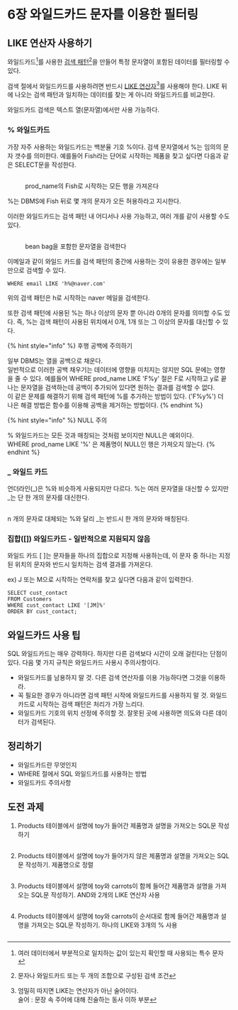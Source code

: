 # 6장 와일드카드 문자를 이용한 필터링

## LIKE 연산자 사용하기

와일드카드[^1]를 사용한 [검색 패턴](#user-content-fn-2)[^2]을 만들어 특정 문자열이 포함된 데이터를 필터링할 수 있다.&#x20;

검색 절에서 와일드카드를 사용하려면 반드시 [LIKE 연산자](#user-content-fn-3)[^3]를 사용해야 한다. LIKE 뒤에 나오는 검색 패턴과 일치하는 데이터를 찾는 게 아니라 와일드카드를 비교한다.

와일드카드 검색은 텍스트 열(문자열)에서만 사용 가능하다.



### % 와일드카드

가장 자주 사용하는 와일드카드는 백분율 기호 %이다. 검색 문자열에서 %는 임의의 문자 갯수를 의미한다. 예를들어 Fish라는 단어로 시작하는 제품을 찾고 싶다면 다음과 같은 SELECT문을 작성한다.

<figure><img src="../../.gitbook/assets/image (14).png" alt=""><figcaption><p>prod_name의 Fish로 시작하는 모든 행을 가져온다</p></figcaption></figure>

%는 DBMS에 Fish 뒤로 몇 개의 문자가 오든 허용하라고 지시한다.

이러한 와일드카드는 검색 패턴 내 어디서나 사용 가능하고, 여러 개를 같이 사용할 수도 있다.

<figure><img src="../../.gitbook/assets/image (1) (1) (1).png" alt=""><figcaption><p>bean bag을 포함한 문자열을 검색한다</p></figcaption></figure>

이메일과 같이 와일드 카드를 검색 패턴의 중간에 사용하는 것이 유용한 경우에는 일부만으로 검색할 수 있다.

```
WHERE email LIKE 'h%@naver.com'
```

위의 검색 패턴은 h로 시작하는 naver 메일을 검색한다.



또한 검색 패턴에 사용된 %는 하나 이상의 문자 뿐 아니라 0개의 문자를 의미할 수도 있다. 즉, %는 검색 패턴이 사용된 위치에서 0개, 1개 또는 그 이상의 문자를 대신할 수 있다.

{% hint style="info" %}
후행 공백에 주의하기

일부 DBMS는 열을 공백으로 채운다.\
일반적으로 이러한 공백 채우기는 데이터에 영향을 미치지는 않지만 SQL 문에는 영향을 줄 수 있다. 예를들어 WHERE prod\_name LIKE 'F%y' 절은 F로 시작하고 y로 끝나는 문자열을 검색하는데 공백이 추가되어 있다면 원하는 결과를 검색할 수 없다.\
이 같은 문제를 해결하기 위해 검색 패턴에 %를 추가하는 방법이 있다. ('F%y%') 더 나은 해결 방법은 함수를 이용해 공백을 제거하는 방법이다.
{% endhint %}

{% hint style="info" %}
NULL 주의

% 와일드카드는 모든 것과 매칭되는 것처럼 보이지만 NULL은 예외이다.\
WHERE prod\_name LIKE '%' 은 제품명이 NULL인 행은 가져오지 않는다.
{% endhint %}



### \_ 와일드 카드

언더라인(\_)은 %와 비슷하게 사용되지만 다르다. %는 여러 문자열을 대신할 수 있지만 \_는 단 한 개의 문자를 대신한다.

<figure><img src="../../.gitbook/assets/image (2) (1) (1).png" alt=""><figcaption></figcaption></figure>

n 개의 문자로 대체되는 %와 달리 \_는 반드시 한 개의 문자와 매칭된다.



### 집합(\[]) 와일드카드 - 일반적으로 지원되지 않음

와일드 카드 \[ ]는 문자들을 하나의 집합으로 지정해 사용하는데, 이 문자 중 하나는 지정된 위치의 문자와 반드시 일치하는 검색 결과를 가져온다.

ex) J 또는 M으로 시작하는 연락처를 찾고 싶다면 다음과 같이 입력한다.

```
SELECT cust_contact
FROM Customers
WHERE cust_contact LIKE '[JM]%'
ORDER BY cust_contact;
```



## 와일드카드 사용 팁

SQL 와일드카드는 매우 강력하다. 하지만 다른 검색보다 시간이 오래 걸린다는 단점이 있다. 다음 몇 가지 규칙은 와일드카드 사용시 주의사항이다.

* 와일드카드를 남용하지 말 것. 다른 검색 연산자를 이용 가능하다면 그것을 이용하라.
* 꼭 필요한 경우가 아니라면 검색 패턴 시작에 와일드카드를 사용하지 말 것. 와일드카드로 시작하는 검색 패턴은 처리가 가장 느리다.
* 와일드카드 기호의 위치 선정에 주의할 것. 잘못된 곳에 사용하면 의도와 다른 데이터가 검색된다.



## 정리하기

* 와일드카드란 무엇인지
* WHERE 절에서 SQL 와일드카드를 사용하는 방법
* 와일드카드 주의사항



## 도전 과제

1. Products 테이블에서 설명에 toy가 들어간 제품명과 설명을 가져오는 SQL문 작성하기

<figure><img src="../../.gitbook/assets/image (3) (1) (1).png" alt=""><figcaption></figcaption></figure>



2. Products 테이블에서 설명에 toy가 들어가지 않은 제품명과 설명을 가져오는 SQL문 작성하기. 제품명으로 정렬

<figure><img src="../../.gitbook/assets/image (4) (1) (1).png" alt=""><figcaption></figcaption></figure>



3. Products 테이블에서 설명에 toy와 carrots이 함께 들어간 제품명과 설명을 가져오는 SQL문 작성하기. AND와 2개의 LIKE 연산자 사용

<figure><img src="../../.gitbook/assets/image (6) (1) (1).png" alt=""><figcaption></figcaption></figure>



4. Products 테이블에서 설명에 toy와 carrots이 순서대로 함께 들어간 제품명과 설명을 가져오는 SQL문 작성하기. 하나의 LIKE와 3개의 % 사용

<figure><img src="../../.gitbook/assets/image (7) (1) (1).png" alt=""><figcaption></figcaption></figure>



[^1]: 여러 데이터에서 부분적으로 일치하는 값이 있는지 확인할 때 사용되는 특수 문자

[^2]: 문자나 와일드카드 또는 두 개의 조합으로 구성된 검색 조건

[^3]: 엄밀히 따지면 LIKE는 연산자가 아닌 술어이다.\
    술어 : 문장 속 주어에 대해 진술하는 동사 이하 부분
